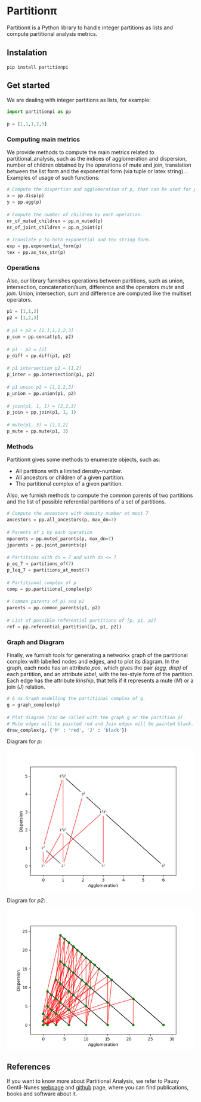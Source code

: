# Partition&pi;
Partition&pi; is a Python library to handle integer partitions as lists and compute partitional analysis metrics. 

## Instalation
```
pip install partitionpi
```

## Get started
We are dealing with integer partitions as lists, for example:

```Python
import partitionpi as pp

p = [1,1,1,2,3]
```

### Computing main metrics
We provide methods to compute the main metrics related to partitional_analysis, such as the indices of agglomeration and dispersion, number of children obtained by the operations of mute and join, translation between the list form and the exponential form (via tuple or latex string)... Examples of usage of such functions:

```Python
# Compute the dispertion and agglomeration of p, that can be used for plotting.
x = pp.disp(p)
y = pp.agg(p)

# Compute the number of children by each operation.
nr_of_muted_children = pp.n_muted(p)
nr_of_joint_children = pp.n_joint(p)

# Translate p to both exponential and tex string form. 
exp = pp.exponential_form(p)
tex = pp.as_tex_str(p)
```

### Operations
Also, our library furnishes operations between partitions, such as union, intersection, concatenation/sum, difference and the operators *mute* and *join*. Union, intersection, sum and difference are computed like the multiset operators.

```Python
p1 = [1,1,2]
p2 = [1,2,3]

# p1 + p2 = [1,1,1,2,2,3]
p_sum = pp.concat(p1, p2)

# p1 - p2 = [1]
p_diff = pp.diff(p1, p2)

# p1 intersection p2 = [1,2]
p_inter = pp.intersection(p1, p2)

# p1 union p2 = [1,1,2,3]
p_union = pp.union(p1, p2)

# join(p1, 1, 1) = [2,2,3]
p_join = pp.join(p1, 1, 1)

# mute(p1, 3) = [1,1,2]
p_mute = pp.mute(p1, 3)
```

### Methods
Partition&pi; gives some methods to enumerate objects, such as:

- All partitions with a limited density-number.
- All ancestors or children of a given partition.
- The partitional complex of a given partition. 

Also, we furnish methods to compute the common parents of two partitions and the list of possible referential partitions of a set of partitions.

```Python
# Compute the ancestors with density number at most 7
ancestors = pp.all_ancestors(p, max_dn=7)

# Parents of p by each operation
mparents = pp.muted_parents(p, max_dn=7)
jparents = pp.joint_parents(p)

# Partitions with dn = 7 and with dn <= 7
p_eq_7 = partitions_of(7)
p_leq_7 = partitions_at_most(7)

# Partitional complex of p
comp = pp.partitional_complex(p)

# Common parents of p1 and p2
parents = pp.common_parents(p1, p2)

# List of possible referential partitions of [p, p1, p2]
ref = pp.referential_partition([p, p1, p2])
```


### Graph and Diagram
Finally, we furnish tools for generating a networkx graph of the partitional complex with labelled nodes and edges, and to plot its diagram. In the graph, each node has an attribute *pos*, which gives the pair *(agg, disp)* of each partition, and an attribute *label*, with the tex-style form of the partition. Each edge has the attribute *kinship*, that tells if it represents a mute (*M*) or a join (*J*) relation. 

```Python
# A nx.Graph modelling the partitional complex of g.
g = graph_complex(p)

# Plot diagram (can be called with the graph g or the partition p).
# Mute edges will be painted red and Join edges will be painted black.
draw_complex(g, {'M' : 'red', 'J' : 'black'})
```
Diagram for *p*:

![Diagram from draw_complex.](/img/example.png)

Diagram for *p2*:

![Diagram from draw_complex.](/img/example2.png)


## References
If you want to know more about Partitional Analysis, we refer to Pauxy Gentil-Nunes [webpage](https://pauxy.net/partitional-analysis-publications/) and [github](https://github.com/Pauxygnunes) page, where you can find publications, books and software about it.


